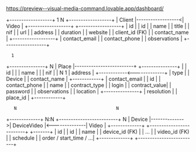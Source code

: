 https://preview--visual-media-command.lovable.app/dashboard/



+------------------+        1     N     +------------------+
|     Client       |------------------<|      Video        |
+------------------+                   +------------------+
| id               |                   | id               |
| name             |                   | title            |
| nif              |                   | url              |
| address          |                   | duration         |
| website          |                   | client_id (FK)   |
| contact_name     |                   +------------------+
| contact_email    |
| contact_phone    |
| observations     |
+------------------+

      1
+---------------+      N
|    Place      |-------------------------+
+---------------+                         |
| id            |                         |
| name          |                         |
| nif           |                         |        N       1
| address       |                         +------------<-------------+
| type          |                                      |  Device    |
| contact_name  |                                      +------------+
| contact_email |                                      | id         |
| contact_phone |                                      | name       |
| contract_type |                                      | login      |
| contract_value|                                      | password   |
| observations  |                                      | location   |
+---------------+                                      | resolution |
                                                       | place_id   |
                                                       +------------+

       N                                      N
+-------------+       N:N     +-------------------------+       N
|   Device    |-------------->|     DeviceVideo         |<--------------| Video |
+-------------+               +-------------------------+               +-------+
| id          |               | id                      |
| name        |               | device_id (FK)          |
| ...         |               | video_id (FK)           |
| schedule    |               | order / start_time / ...|
+-------------+               +-------------------------+
